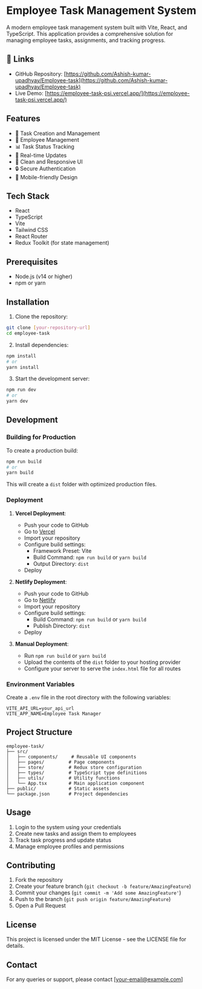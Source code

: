 # Employee Task Management System

A modern employee task management system built with Vite, React, and TypeScript. This application provides a comprehensive solution for managing employee tasks, assignments, and tracking progress.

## 🔗 Links

- GitHub Repository: [https://github.com/Ashish-kumar-upadhyay/Employee-task](https://github.com/Ashish-kumar-upadhyay/Employee-task)
- Live Demo: [https://employee-task-psi.vercel.app/](https://employee-task-psi.vercel.app/)

## Features

- 📝 Task Creation and Management
- 👥 Employee Management
- 📊 Task Status Tracking
- 🔄 Real-time Updates
- 🎨 Clean and Responsive UI
- 🔒 Secure Authentication
- 📱 Mobile-friendly Design

## Tech Stack

- React
- TypeScript
- Vite
- Tailwind CSS
- React Router
- Redux Toolkit (for state management)

## Prerequisites

- Node.js (v14 or higher)
- npm or yarn

## Installation

1. Clone the repository:
```bash
git clone [your-repository-url]
cd employee-task
```

2. Install dependencies:
```bash
npm install
# or
yarn install
```

3. Start the development server:
```bash
npm run dev
# or
yarn dev
```

## Development

### Building for Production

To create a production build:

```bash
npm run build
# or
yarn build
```

This will create a `dist` folder with optimized production files.

### Deployment

1. **Vercel Deployment**:
   - Push your code to GitHub
   - Go to [Vercel](https://vercel.com)
   - Import your repository
   - Configure build settings:
     - Framework Preset: Vite
     - Build Command: `npm run build` or `yarn build`
     - Output Directory: `dist`
   - Deploy

2. **Netlify Deployment**:
   - Push your code to GitHub
   - Go to [Netlify](https://www.netlify.com)
   - Import your repository
   - Configure build settings:
     - Build Command: `npm run build` or `yarn build`
     - Publish Directory: `dist`
   - Deploy

3. **Manual Deployment**:
   - Run `npm run build` or `yarn build`
   - Upload the contents of the `dist` folder to your hosting provider
   - Configure your server to serve the `index.html` file for all routes

### Environment Variables

Create a `.env` file in the root directory with the following variables:

```env
VITE_API_URL=your_api_url
VITE_APP_NAME=Employee Task Manager
```

## Project Structure

```
employee-task/
├── src/
│   ├── components/     # Reusable UI components
│   ├── pages/         # Page components
│   ├── store/         # Redux store configuration
│   ├── types/         # TypeScript type definitions
│   ├── utils/         # Utility functions
│   └── App.tsx        # Main application component
├── public/            # Static assets
└── package.json       # Project dependencies
```

## Usage

1. Login to the system using your credentials
2. Create new tasks and assign them to employees
3. Track task progress and update status
4. Manage employee profiles and permissions

## Contributing

1. Fork the repository
2. Create your feature branch (`git checkout -b feature/AmazingFeature`)
3. Commit your changes (`git commit -m 'Add some AmazingFeature'`)
4. Push to the branch (`git push origin feature/AmazingFeature`)
5. Open a Pull Request

## License

This project is licensed under the MIT License - see the LICENSE file for details.

## Contact

For any queries or support, please contact [your-email@example.com]
